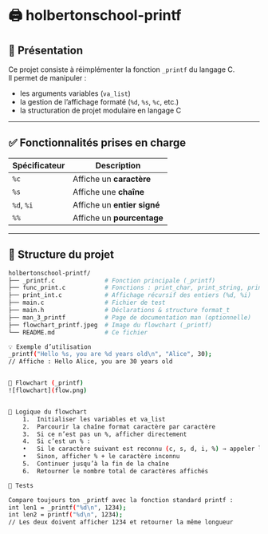 # 🖨️ holbertonschool-printf

## 📝 Présentation

Ce projet consiste à réimplémenter la fonction `_printf` du langage C.  
Il permet de manipuler :
- les arguments variables (`va_list`)
- la gestion de l’affichage formaté (`%d`, `%s`, `%c`, etc.)
- la structuration de projet modulaire en langage C

---

## ✅ Fonctionnalités prises en charge

| Spécificateur | Description                |
|---------------|----------------------------|
| `%c`          | Affiche un **caractère**   |
| `%s`          | Affiche une **chaîne**     |
| `%d`, `%i`    | Affiche un **entier signé**|
| `%%`          | Affiche un **pourcentage** |

---

## 📁 Structure du projet

```bash
holbertonschool-printf/
├── _printf.c              # Fonction principale (_printf)
├── func_print.c           # Fonctions : print_char, print_string, print_prct
├── print_int.c            # Affichage récursif des entiers (%d, %i)
├── main.c                 # Fichier de test
├── main.h                 # Déclarations & structure format_t
├── man_3_printf           # Page de documentation man (optionnelle)
├── flowchart_printf.jpeg  # Image du flowchart (_printf)
└── README.md              # Ce fichier

💡 Exemple d’utilisation
_printf("Hello %s, you are %d years old\n", "Alice", 30);
// Affiche : Hello Alice, you are 30 years old


🔁 Flowchart (_printf)
![flowchart](flow.png)


🧾 Logique du flowchart
	1.	Initialiser les variables et va_list
	2.	Parcourir la chaîne format caractère par caractère
	3.	Si ce n’est pas un %, afficher directement
	4.	Si c’est un % :
	•	Si le caractère suivant est reconnu (c, s, d, i, %) → appeler la fonction correspondante
	•	Sinon, afficher % + le caractère inconnu
	5.	Continuer jusqu’à la fin de la chaîne
	6.	Retourner le nombre total de caractères affichés

🧪 Tests

Compare toujours ton _printf avec la fonction standard printf :
int len1 = _printf("%d\n", 1234);
int len2 = printf("%d\n", 1234);
// Les deux doivent afficher 1234 et retourner la même longueur
